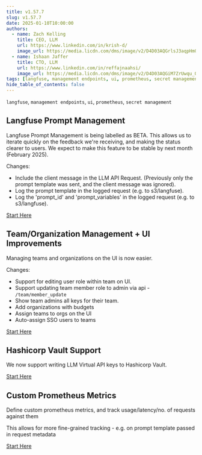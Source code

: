 ```yaml
---
title: v1.57.7
slug: v1.57.7
date: 2025-01-10T10:00:00
authors:
  - name: Zach Kelling
    title: CEO, LLM
    url: https://www.linkedin.com/in/krish-d/
    image_url: https://media.licdn.com/dms/image/v2/D4D03AQGrlsJ3aqpHmQ/profile-displayphoto-shrink_400_400/B4DZSAzgP7HYAg-/0/1737327772964?e=1743638400&v=beta&t=39KOXMUFedvukiWWVPHf3qI45fuQD7lNglICwN31DrI
  - name: Ishaan Jaffer
    title: CTO, LLM
    url: https://www.linkedin.com/in/reffajnaahsi/
    image_url: https://media.licdn.com/dms/image/v2/D4D03AQGiM7ZrUwqu_Q/profile-displayphoto-shrink_800_800/profile-displayphoto-shrink_800_800/0/1675971026692?e=1741824000&v=beta&t=eQnRdXPJo4eiINWTZARoYTfqh064pgZ-E21pQTSy8jc
tags: [langfuse, management endpoints, ui, prometheus, secret management]
hide_table_of_contents: false
---
```


`langfuse`, `management endpoints`, `ui`, `prometheus`, `secret management`

## Langfuse Prompt Management 

Langfuse Prompt Management is being labelled as BETA. This allows us to iterate quickly on the feedback we're receiving, and making the status clearer to users. We expect to make this feature to be stable by next month (February 2025).

Changes:
- Include the client message in the LLM API Request. (Previously only the prompt template was sent, and the client message was ignored).
- Log the prompt template in the logged request (e.g. to s3/langfuse). 
- Log the 'prompt_id' and 'prompt_variables' in the logged request (e.g. to s3/langfuse). 


[Start Here](https://docs.llm.ai/docs/proxy/prompt_management)

## Team/Organization Management + UI Improvements

Managing teams and organizations on the UI is now easier. 

Changes:
- Support for editing user role within team on UI. 
- Support updating team member role to admin via api - `/team/member_update`
- Show team admins all keys for their team. 
- Add organizations with budgets
- Assign teams to orgs on the UI
- Auto-assign SSO users to teams

[Start Here](https://docs.llm.ai/docs/proxy/self_serve)

## Hashicorp Vault Support

We now support writing LLM Virtual API keys to Hashicorp Vault. 

[Start Here](https://docs.llm.ai/docs/proxy/vault)

## Custom Prometheus Metrics

Define custom prometheus metrics, and track usage/latency/no. of requests against them

This allows for more fine-grained tracking - e.g. on prompt template passed in request metadata

[Start Here](https://docs.llm.ai/docs/proxy/prometheus#beta-custom-metrics)

